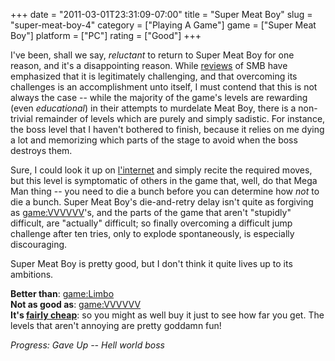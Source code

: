 +++
date = "2011-03-01T23:31:09-07:00"
title = "Super Meat Boy"
slug = "super-meat-boy-4"
category = ["Playing A Game"]
game = ["Super Meat Boy"]
platform = ["PC"]
rating = ["Good"]
+++

I've been, shall we say, <i>reluctant</i> to return to Super Meat Boy for one reason, and it's a disappointing reason.  While <a href="http://www.metacritic.com/game/pc/super-meat-boy">reviews</a> of SMB have emphasized that it is legitimately challenging, and that overcoming its challenges is an accomplishment unto itself, I must contend that this is not always the case -- while the majority of the game's levels are rewarding (even <i>educational</i>) in their attempts to murdelate Meat Boy, there is a non-trivial remainder of levels which are purely and simply sadistic.  For instance, the boss level that I haven't bothered to finish, because it relies on me dying a lot and memorizing which parts of the stage to avoid when the boss destroys them.

Sure, I could look it up on <a href="http://www.gamefaqs.com/pc/604976-super-meat-boy/faqs">l'internet</a> and simply recite the required moves, but this level is symptomatic of others in the game that, well, do that Mega Man thing -- you need to die a bunch before you can determine how <i>not</i> to die a bunch.  Super Meat Boy's die-and-retry delay isn't quite as forgiving as <game:VVVVVV>'s, and the parts of the game that aren't "stupidly" difficult, are "actually" difficult; so finally overcoming a difficult jump challenge after ten tries, only to explode spontaneously, is especially discouraging.

Super Meat Boy is pretty good, but I don't think it quite lives up to its ambitions.

<b>Better than</b>: <game:Limbo>  
<b>Not as good as</b>: <game:VVVVVV>  
<b>It's <a href="http://store.steampowered.com/app/40800/">fairly cheap</a></b>: so you might as well buy it just to see how far you get.  The levels that aren't annoying are pretty goddamn fun!

<i>Progress: Gave Up -- Hell world boss</i>